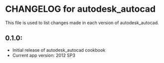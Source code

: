# CHANGELOG for autodesk_autocad

This file is used to list changes made in each version of autodesk_autocad.

## 0.1.0:

* Initial release of autodesk_autocad cookbook
* Current app version: 2012 SP3